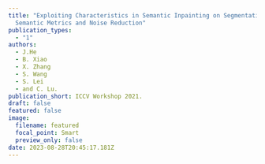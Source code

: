 ```yaml
---
title: "Exploiting Characteristics in Semantic Inpainting on Segmentation Map:
  Semantic Metrics and Noise Reduction"
publication_types:
  - "1"
authors:
  - J.He
  - B. Xiao
  - X. Zhang
  - S. Wang
  - S. Lei
  - and C. Lu.
publication_short: ICCV Workshop 2021.
draft: false
featured: false
image:
  filename: featured
  focal_point: Smart
  preview_only: false
date: 2023-08-28T20:45:17.181Z
---
```

